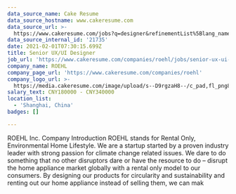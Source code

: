 ```yaml
---
data_source_name: Cake Resume
data_source_hostname: www.cakeresume.com
data_source_url: >-
  https://www.cakeresume.com/jobs?q=designer&refinementList%5Blang_name%5D%5B0%5D=English&refinementList%5Bsalary_type%5D=per_year
data_source_internal_id: '21735'
date: 2021-02-01T07:30:15.699Z
title: Senior UX/UI Designer
job_url: 'https://www.cakeresume.com/companies/roehl/jobs/senior-ux-ui-designer-39d342'
company_name: ROEHL
company_page_url: 'https://www.cakeresume.com/companies/roehl'
company_logo_url: >-
  https://media.cakeresume.com/image/upload/s--D9rgzaH8--/c_pad,fl_png8,h_200,w_200/v1603780590/zf8a4vtchm7fd4foxe7w.png
salary_text: CNY180000 - CNY340000
location_list:
  - 'Shanghai, China'
badges: []

---
```


ROEHL Inc. Company Introduction ROEHL stands for Rental Only, Environmental Home Lifestyle. We are a startup started by a proven industry leader with strong passion for climate change related issues. We dare to do something that no other disruptors dare or have the resource to do – disrupt the home appliance market globally with a rental only model to our consumers. By designing our products for circularity and sustainability and renting out our home appliance instead of selling them, we can mak